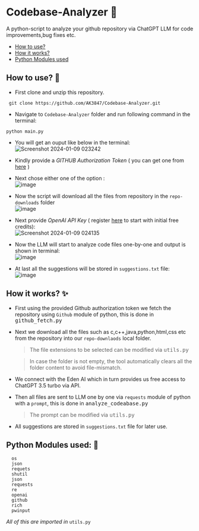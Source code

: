 # Codebase-Analyzer 🤖
A python-script to analyze your github repository via ChatGPT LLM for code improvements,bug fixes etc.
- [How to use?](https://github.com/AK3847/Codebase-Analyzer/edit/main/README.md#how-to-use)
- [How it works?](https://github.com/AK3847/Codebase-Analyzer/tree/main#how-it-works)
- [Python Modules used](https://github.com/AK3847/Codebase-Analyzer/tree/main?tab=readme-ov-file#python-modules-used)
##  How to use? 🚀
- First clone and unzip this repository.
  
```terminal
 git clone https://github.com/AK3847/Codebase-Analyzer.git
```
- Navigate to  `Codebase-Analyzer` folder and run following command in the terminal:
  
```terminal
python main.py
```
- You will get an ouput like below in the terminal: <br>
  ![Screenshot 2024-01-09 023242](https://github.com/AK3847/Codebase-Analyzer/assets/94222544/7310c561-f2d8-4397-83bc-06fd8728edea) <br>
  
- Kindly provide a _GITHUB Authorization Token_ ( you can get one from [here](https://github.com/settings/token) ) <br>

- Next chose either one of the option : <br>
  ![image](https://github.com/AK3847/Codebase-Analyzer/assets/94222544/779e8e3b-6d69-49f4-9dbe-f06302c091fa)<br>
  
- Now the script will download all the files from repository in the `repo-downloads` folder <br>
  ![image](https://github.com/AK3847/Codebase-Analyzer/assets/94222544/56a675ff-c045-4492-ac4a-9e336a7d08c9) <br>
  
- Next provide _OpenAI API Key_ ( register <a href="https://platform.openai.com/signup">here</a> to start with initial free credits): <br>
  ![Screenshot 2024-01-09 024135](https://github.com/AK3847/Codebase-Analyzer/assets/94222544/a1f12ace-8ea2-4c4d-a0ef-2cf9bee29c38)


- Now the LLM will start to analyze code files one-by-one and output is shown in terminal: <br>
![image](https://github.com/AK3847/Codebase-Analyzer/assets/94222544/bd5c1ef3-49e8-472a-a1e5-49b1083ea18c) <br>

- At last all the suggestions will be stored in `suggestions.txt` file: <br>
  ![image](https://github.com/AK3847/Codebase-Analyzer/assets/94222544/c2f84f8d-7d89-4cc9-ad1b-07880fc41a43)

##  How it works? ✨
- First using the provided Github authorization token we fetch the repository using `Github` module of python, this is done in <kbd>github_fetch.py<kbd>
- Next we download all the files such as c,c++,java,python,html,css etc from the repository into our  `repo-downlaods` local folder.
  > The file extensions to be selected can be modified via <kbd>utils.py</kbd>
  
  > In case the folder is not empty, the tool automatically clears all the folder content to avoid file-mismatch.
- We connect with the Eden AI which in turn provides us free access to ChatGPT 3.5 turbo via API.
- Then all files are sent to LLM one by one via `requests` module of python with a `prompt`, this is done in <kbd>analyze_codeabase.py</kbd>
  > The prompt can be modified via <kbd>utils.py</kbd>
- All suggestions are stored in `suggestions.txt` file for later use.

##  Python Modules used: 🐍
```
  os
  json
  requets
  shutil
  json
  requests
  re
  openai
  github
  rich
  pwinput
```
_All of this are imported in_ `utils.py`

